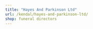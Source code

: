```yaml
---
title: "Hayes And Parkinson Ltd"
url: /kendal/hayes-and-parkinson-ltd/
shop: funeral directors
---
```

